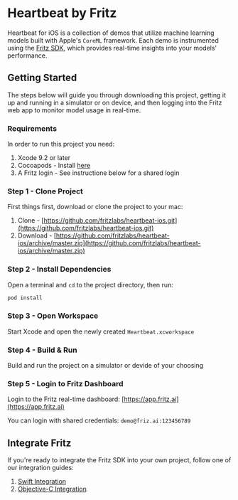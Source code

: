 # Heartbeat by Fritz

Heartbeat for iOS is a collection of demos that utilize machine learning models built with Apple's `CoreML` framework. Each demo is instrumented using the [Fritz SDK](https://github.com/fritzlabs/swift-framework), which provides real-time insights into your models' performance.

## Getting Started

The steps below will guide you through downloading this project, getting it up and running in a simulator or on device, and then logging into the Fritz web app to monitor model usage in real-time.

### Requirements

In order to run this project you need:

1. Xcode 9.2 or later
2. Cocoapods - Install [here](https://cocoapods.org)
3. A Fritz login - See instructione below for a shared login

### Step 1 - Clone Project

First things first, download or clone the project to your mac:

1. Clone - [https://github.com/fritzlabs/heartbeat-ios.git](https://github.com/fritzlabs/heartbeat-ios.git)
2. Download - [https://github.com/fritzlabs/heartbeat-ios/archive/master.zip](https://github.com/fritzlabs/heartbeat-ios/archive/master.zip)

### Step 2 - Install Dependencies

Open a terminal and `cd` to the project directory, then run:

```bash
pod install
```

### Step 3 - Open Workspace

Start Xcode and open the newly created `Heartbeat.xcworkspace`

### Step 4 - Build & Run

Build and run the project on a simulator or devide of your choosing

### Step 5 - Login to Fritz Dashboard

Login to the Fritz real-time dashboard: [https://app.fritz.ai](https://app.fritz.ai)

You can login with shared credentials: `demo@friz.ai:123456789`

## Integrate Fritz

If you're ready to integrate the Fritz SDK into your own project, follow one of our integration guides:

1. [Swift Integration](https://github.com/fritzlabs/swift-framework/wiki/Swift-Integration)
2. [Objective-C Integration](https://github.com/fritzlabs/swift-framework/wiki/Objective-C-Integration)
